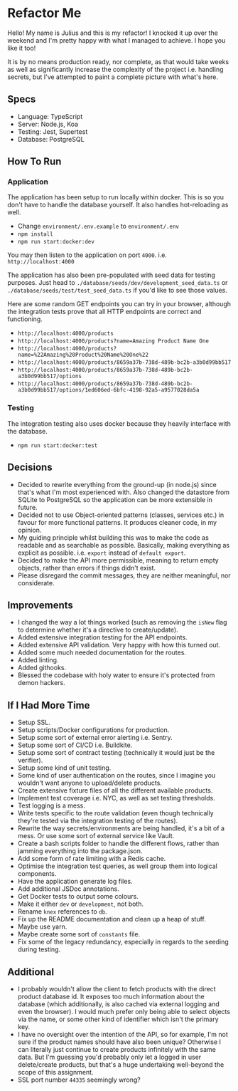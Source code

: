 # Refactor Me

Hello! My name is Julius and this is my refactor! I knocked it up over the weekend and I'm pretty happy with what I managed to achieve. I hope you like it too!

It is by no means production ready, nor complete, as that would take weeks as well as significantly increase the complexity of the project i.e. handling secrets, but I've attempted to paint a complete picture with what's here.

## Specs

- Language: TypeScript
- Server: Node.js, Koa
- Testing: Jest, Supertest
- Database: PostgreSQL

## How To Run

### Application

The application has been setup to run locally within docker. This is so you don't have to handle the database yourself. It also handles hot-reloading as well.

- Change `environment/.env.example` to `environment/.env`
- `npm install`
- `npm run start:docker:dev`

You may then listen to the application on port `4000`. i.e. `http://localhost:4000`

The application has also been pre-populated with seed data for testing purposes. Just head to `./database/seeds/dev/development_seed_data.ts` or `./database/seeds/test/test_seed_data.ts` if you'd like to see those values.

Here are some random GET endpoints you can try in your browser, although the integration tests prove that all HTTP endpoints are correct and functioning.

- `http://localhost:4000/products`
- `http://localhost:4000/products?name=Amazing Product Name One`
- `http://localhost:4000/products?name=%22Amazing%20Product%20Name%20One%22`
- `http://localhost:4000/products/8659a37b-738d-489b-bc2b-a3b0d99bb517`
- `http://localhost:4000/products/8659a37b-738d-489b-bc2b-a3b0d99bb517/options`
- `http://localhost:4000/products/8659a37b-738d-489b-bc2b-a3b0d99bb517/options/1ed606ed-6bfc-4198-92a5-a9577028da5a`

### Testing

The integration testing also uses docker because they heavily interface with the database.

- `npm run start:docker:test`

## Decisions

- Decided to rewrite everything from the ground-up (in node.js) since that's what I'm most experienced with. Also changed the datastore from SQLite to PostgreSQL so the application can be more extensible in future.
- Decided not to use Object-oriented patterns (classes, services etc.) in favour for more functional patterns. It produces cleaner code, in my opinion.
- My guiding principle whilst building this was to make the code as readable and as searchable as possible. Basically, making everything as explicit as possible. i.e. `export` instead of `default export`.
- Decided to make the API more permissible, meaning to return empty objects, rather than errors if things didn't exist.
- Please disregard the commit messages, they are neither meaningful, nor considerate.

## Improvements

- I changed the way a lot things worked (such as removing the `isNew` flag to determine whether it's a directive to create/update).
- Added extensive integration testing for the API endpoints.
- Added extensive API validation. Very happy with how this turned out.
- Added some much needed documentation for the routes.
- Added linting.
- Added githooks.
- Blessed the codebase with holy water to ensure it's protected from demon hackers.

## If I Had More Time

- Setup SSL.
- Setup scripts/Docker configurations for production.
- Setup some sort of external error alerting i.e. Sentry.
- Setup some sort of CI/CD i.e. Buildkite.
- Setup some sort of contract testing (technically it would just be the verifier).
- Setup some kind of unit testing.
- Some kind of user authentication on the routes, since I imagine you wouldn't want anyone to upload/delete products.
- Create extensive fixture files of all the different available products.
- Implement test coverage i.e. NYC, as well as set testing thresholds.
- Test logging is a mess.
- Write tests specific to the route validation (even though technically they're tested via the integration testing of the routes).
- Rewrite the way secrets/environments are being handled, it's a bit of a mess. Or use some sort of external service like Vault.
- Create a bash scripts folder to handle the different flows, rather than jamming everything into the package.json.
- Add some form of rate limiting with a Redis cache.
- Optimise the integration test queries, as well group them into logical components.
- Have the application generate log files.
- Add additional JSDoc annotations.
- Get Docker tests to output some colours.
- Make it either `dev` or `development`, not both.
- Rename `knex` references to `db`.
- Fix up the README documentation and clean up a heap of stuff.
- Maybe use yarn.
- Maybe create some sort of `constants` file.
- Fix some of the legacy redundancy, especially in regards to the seeding during testing.

## Additional

- I probably wouldn't allow the client to fetch products with the direct product database id. It exposes too much information about the database (which additionally, is also cached via external logging and even the browser). I would much prefer only being able to select objects via the name, or some other kind of identifier which isn't the primary key.
- I have no oversight over the intention of the API, so for example, I'm not sure if the product names should have also been unique? Otherwise I can literally just continue to create products infinitely with the same data. But I'm guessing you'd probably only let a logged in user delete/create products, but that's a huge undertaking well-beyond the scope of this assignment.
- SSL port number `44335` seemingly wrong?
